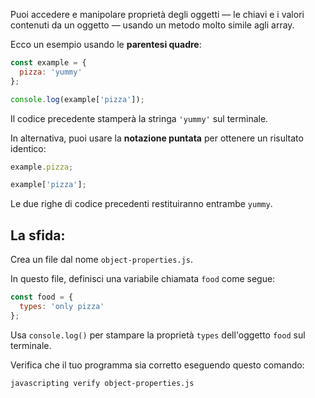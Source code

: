 Puoi accedere e manipolare proprietà degli oggetti –– le chiavi e i valori contenuti da un oggetto –– usando un metodo molto simile agli array.

Ecco un esempio usando le **parentesi quadre**:

```js
const example = {
  pizza: 'yummy'
};

console.log(example['pizza']);
```

Il codice precedente stamperà la stringa `'yummy'` sul terminale.

In alternativa, puoi usare la **notazione puntata** per ottenere un risultato identico:

```js
example.pizza;

example['pizza'];
```

Le due righe di codice precedenti restituiranno entrambe `yummy`.

## La sfida:

Crea un file dal nome `object-properties.js`.

In questo file, definisci una variabile chiamata `food` come segue:

```js
const food = {
  types: 'only pizza'
};
```

Usa `console.log()` per stampare la proprietà `types` dell'oggetto `food` sul terminale.

Verifica che il tuo programma sia corretto eseguendo questo comando:

```bash
javascripting verify object-properties.js
```
